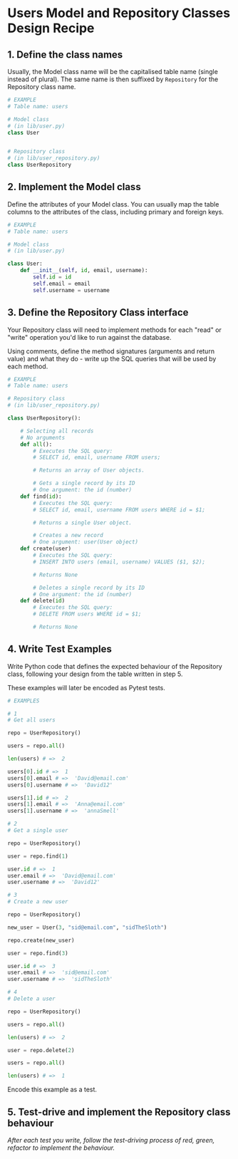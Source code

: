 # Users Model and Repository Classes Design Recipe

## 1. Define the class names

Usually, the Model class name will be the capitalised table name (single instead of plural). The same name is then suffixed by `Repository` for the Repository class name.

```python
# EXAMPLE
# Table name: users

# Model class
# (in lib/user.py)
class User


# Repository class
# (in lib/user_repository.py)
class UserRepository

```

## 2. Implement the Model class

Define the attributes of your Model class. You can usually map the table columns to the attributes of the class, including primary and foreign keys.

```python
# EXAMPLE
# Table name: users

# Model class
# (in lib/user.py)

class User:
    def __init__(self, id, email, username):
        self.id = id
        self.email = email
        self.username = username
```

## 3. Define the Repository Class interface

Your Repository class will need to implement methods for each "read" or "write" operation you'd like to run against the database.

Using comments, define the method signatures (arguments and return value) and what they do - write up the SQL queries that will be used by each method.

```python
# EXAMPLE
# Table name: users

# Repository class
# (in lib/user_repository.py)

class UserRepository():

    # Selecting all records
    # No arguments
    def all():
        # Executes the SQL query:
        # SELECT id, email, username FROM users;

        # Returns an array of User objects.

        # Gets a single record by its ID
        # One argument: the id (number)
    def find(id):
        # Executes the SQL query:
        # SELECT id, email, username FROM users WHERE id = $1;

        # Returns a single User object.

        # Creates a new record
        # One argument: user(User object)
    def create(user)
        # Executes the SQL query:
        # INSERT INTO users (email, username) VALUES ($1, $2);

        # Returns None

        # Deletes a single record by its ID
        # One argument: the id (number)
    def delete(id)
        # Executes the SQL query:
        # DELETE FROM users WHERE id = $1;

        # Returns None

```

## 4. Write Test Examples

Write Python code that defines the expected behaviour of the Repository class, following your design from the table written in step 5.

These examples will later be encoded as Pytest tests.

```python
# EXAMPLES

# 1
# Get all users

repo = UserRepository()

users = repo.all()

len(users) # =>  2

users[0].id # =>  1
users[0].email # =>  'David@email.com'
users[0].username # =>  'David12'

users[1].id # =>  2
users[1].email # =>  'Anna@email.com'
users[1].username # =>  'annaSmell'

# 2
# Get a single user

repo = UserRepository()

user = repo.find(1)

user.id # =>  1
user.email # =>  'David@email.com'
user.username # =>  'David12'

# 3
# Create a new user

repo = UserRepository()

new_user = User(3, "sid@email.com", "sidTheSloth")

repo.create(new_user)

user = repo.find(3)

user.id # =>  3
user.email # =>  'sid@email.com'
user.username # =>  'sidTheSloth'

# 4
# Delete a user

repo = UserRepository()

users = repo.all()

len(users) # =>  2

user = repo.delete(2)

users = repo.all()

len(users) # =>  1

```

Encode this example as a test.


## 5. Test-drive and implement the Repository class behaviour

_After each test you write, follow the test-driving process of red, green, refactor to implement the behaviour._